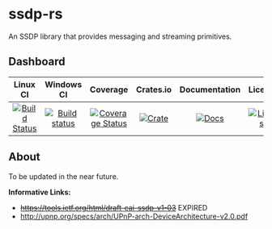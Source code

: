 ssdp-rs
=======
An SSDP library that provides messaging and streaming primitives.

Dashboard
---------
| Linux CI | Windows CI | Coverage | Crates.io |Documentation | License |
|:--------:|:----------:|:--------:|:---------:|:-------------:|:-------:|
| [![Build Status](https://travis-ci.org/GGist/ssdp-rs.svg?branch=master)](https://travis-ci.org/GGist/ssdp-rs) | [![Build status](https://ci.appveyor.com/api/projects/status/aoupr0fsxl28a35q?svg=true)](https://ci.appveyor.com/project/GGist/ssdp-rs) | [![Coverage Status](https://coveralls.io/repos/GGist/ssdp-rs/badge.svg?branch=master)](https://coveralls.io/r/GGist/ssdp-rs?branch=master) | [![Crate](https://img.shields.io/crates/v/rustc-serialize.svg)](https://crates.io/crates/ssdp) | [![Docs](https://img.shields.io/badge/docs-in--progress-blue.svg)](http://ggist.github.io/ssdp-rs/index.html) | [![License](https://img.shields.io/badge/license-MIT-blue.svg)](https://raw.githubusercontent.com/GGist/ssdp-rs/master/LICENSE) |

About
-----
To be updated in the near future.

**Informative Links:**
* ~~https://tools.ietf.org/html/draft-cai-ssdp-v1-03~~ EXPIRED
* http://upnp.org/specs/arch/UPnP-arch-DeviceArchitecture-v2.0.pdf
